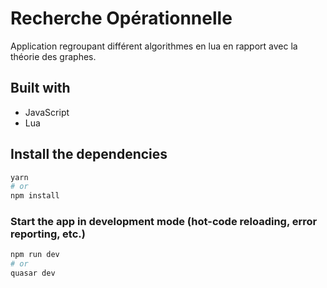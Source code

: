 # Recherche Opérationnelle

Application regroupant différent algorithmes en lua en rapport avec la théorie des graphes.

## Built with
* JavaScript
* Lua

## Install the dependencies
```bash
yarn
# or
npm install
```

### Start the app in development mode (hot-code reloading, error reporting, etc.)
```bash
npm run dev
# or
quasar dev
```